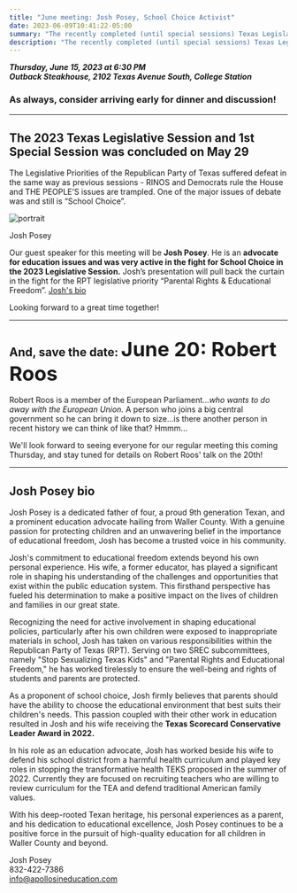 ```yaml
---
title: "June meeting: Josh Posey, School Choice Activist"
date: 2023-06-09T10:41:22-05:00
summary: "The recently completed (until special sessions) Texas Legislative Session leaves us with challenges, and some wins"
description: "The recently completed (until special sessions) Texas Legislative Session leaves us with challenges, and some wins"
---
```


**_Thursday, June 15, 2023 at 6:30 PM_**  
**_<strong><span class="hilite">Outback Steakhouse</span></strong>, 2102 Texas Avenue South, College Station_**

### As always, consider arriving early for dinner and discussion!

---

## The 2023 Texas Legislative Session and 1st Special Session was concluded on May 29

The Legislative Priorities of the Republican Party of Texas suffered defeat in the same way as previous sessions - RINOS and Democrats rule the House and THE PEOPLE’S issues are trampled. One of the major issues of debate was and still is “School Choice”.

<div class="align-right" style="width:30%;">
<img src="/img/josh-posey-photo.jpg" alt="portrait">  
<p>Josh Posey</p>
</div>  

Our guest speaker for this meeting will be **Josh Posey**.  He is an **advocate for education issues and was very active in the fight for School Choice in the 2023 Legislative Session.**  Josh’s presentation will pull back the curtain in the fight for the RPT legislative priority “Parental Rights & Educational Freedom”. 
 [Josh's bio](#bio)  

Looking forward to a great time together!

---


## And, save the date: <span class="hilite" style="font-size:36px">June 20: Robert Roos</span>

Robert Roos is a member of the European Parliament...*who wants to do away with the European Union.* A person who joins a big central government so he can bring it down to size...is there another person in recent history we can think of like that? Hmmm...  

We'll look forward to seeing everyone for our regular meeting this coming Thursday, and stay tuned for details on Robert Roos' talk on the 20th!   


---

<a name="bio" id="bio"></a>

## Josh Posey bio

Josh Posey is a dedicated father of four, a proud 9th generation Texan, and a prominent education advocate hailing from Waller County. With a genuine passion for protecting children and an unwavering belief in the importance of educational freedom, Josh has become a trusted voice in his community.  

Josh's commitment to educational freedom extends beyond his own personal experience. His wife, a former educator, has played a significant role in shaping his understanding of the challenges and opportunities that exist within the public education system. This firsthand perspective has fueled his determination to make a positive impact on the lives of children and families in our great state.  

Recognizing the need for active involvement in shaping educational policies, particularly after his own children were exposed to inappropriate materials in school, Josh has taken on various responsibilities within the Republican Party of Texas (RPT). Serving on two SREC subcommittees, namely "Stop Sexualizing Texas Kids" and "Parental Rights and Educational Freedom," he has worked tirelessly to ensure the well-being and rights of students and parents are protected.  

As a proponent of school choice, Josh firmly believes that parents should have the ability to choose the educational environment that best suits their children's needs. This passion coupled with their other work in education resulted in Josh and his wife receiving the **Texas Scorecard Conservative Leader Award in 2022.**  

In his role as an education advocate, Josh has worked beside his wife to defend his school district from a harmful health curriculum and played key roles in stopping the transformative health TEKS proposed in the summer of 2022. Currently they are focused on recruiting teachers who are willing to review curriculum for the TEA and defend traditional American family values.  

With his deep-rooted Texan heritage, his personal experiences as a parent, and his dedication to educational excellence, Josh Posey continues to be a positive force in the pursuit of high-quality education for all children in Waller County and beyond.  

Josh Posey  
832-422-7386  
<a href="mailto:info@apollosineducation.com">info@apollosineducation.com</a>  
